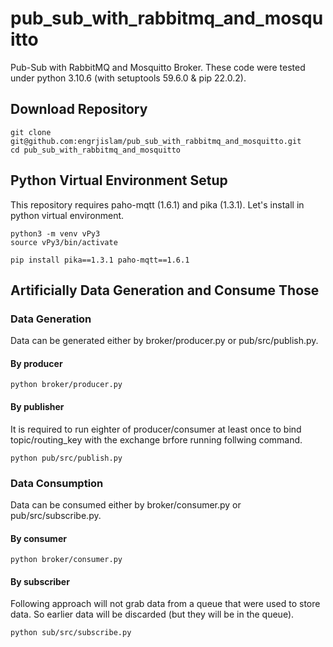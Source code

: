 # pub_sub_with_rabbitmq_and_mosquitto
Pub-Sub with RabbitMQ and Mosquitto Broker. These code were tested under python 3.10.6 (with setuptools 59.6.0 & pip 22.0.2).

## Download Repository
```
git clone git@github.com:engrjislam/pub_sub_with_rabbitmq_and_mosquitto.git
cd pub_sub_with_rabbitmq_and_mosquitto
```

## Python Virtual Environment Setup
This repository requires paho-mqtt (1.6.1) and pika (1.3.1). Let's install in python virtual environment.
```
python3 -m venv vPy3
source vPy3/bin/activate

pip install pika==1.3.1 paho-mqtt==1.6.1
```

## Artificially Data Generation and Consume Those

### Data Generation
Data can be generated either by broker/producer.py or pub/src/publish.py.

#### By producer
```
python broker/producer.py
```

#### By publisher
It is required to run eighter of producer/consumer at least once to bind topic/routing_key with the exchange brfore running follwing command.
```
python pub/src/publish.py
```

### Data Consumption
Data can be consumed either by broker/consumer.py or pub/src/subscribe.py.

#### By consumer
```
python broker/consumer.py
```
#### By subscriber
Following approach will not grab data from a queue that were used to store data. So earlier data will be discarded (but they will be in the queue).
```
python sub/src/subscribe.py
```
